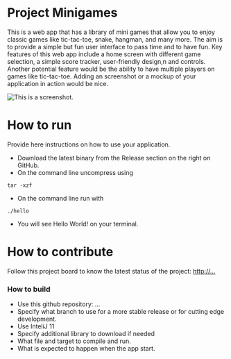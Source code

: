 # Project Minigames
This is a web app that has a library of mini games that allow you to enjoy classic games like tic-tac-toe, snake, hangman, and many more. The aim is to provide a simple but fun user interface to pass time and to have fun. Key features of this web app include a home screen with different game selection, a simple score tracker, user-friendly design,n and controls. Another potential feature would be the ability to have multiple players on games like tic-tac-toe.
Adding an screenshot or a mockup of your application in action would be nice.  

![This is a screenshot.](images.png)
# How to run
Provide here instructions on how to use your application.   
- Download the latest binary from the Release section on the right on GitHub.  
- On the command line uncompress using
```
tar -xzf  
```
- On the command line run with
```
./hello
```
- You will see Hello World! on your terminal. 

# How to contribute
Follow this project board to know the latest status of the project: [http://...]([http://...])  

### How to build
- Use this github repository: ... 
- Specify what branch to use for a more stable release or for cutting edge development.  
- Use InteliJ 11
- Specify additional library to download if needed 
- What file and target to compile and run. 
- What is expected to happen when the app start. 
